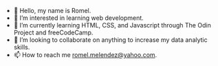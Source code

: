 - 👋 Hello, my name is Romel.
- 👀 I’m interested in learning web development.
- 🌱 I’m currently learning HTML, CSS, and Javascript through The Odin Project and freeCodeCamp.
- 💞️ I’m looking to collaborate on anything to increase my data analytic skills.
- 📫 How to reach me romel.melendez@yahoo.com.

<!---
RomelMelo/RomelMelo is a ✨ special ✨ repository because its `README.md` (this file) appears on your GitHub profile.
You can click the Preview link to take a look at your changes.
--->
